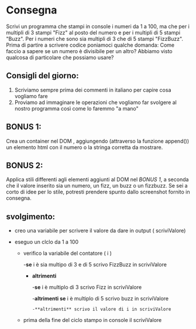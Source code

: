 # Consegna

Scrivi un programma che stampi in console i numeri da 1 a 100,
ma che per i multipli di 3 stampi "Fizz" al posto del numero e per i multipli di 5 stampi "Buzz".
Per i numeri che sono sia multipli di 3 che di 5 stampi "FizzBuzz".
Prima di partire a scrivere codice poniamoci qualche domanda:
Come faccio a sapere se un numero è divisibile per un altro?
Abbiamo visto qualcosa di particolare che possiamo usare?

## Consigli del giorno:

1. Scriviamo sempre prima dei commenti in italiano per capire cosa vogliamo fare
2. Proviamo ad immaginare le operazioni che vogliamo far svolgere al nostro programma così come lo faremmo "a mano"

## BONUS 1:

Crea un container nel DOM , aggiungendo (attraverso la funzione append()) un elemento html con il numero o la stringa corretta da mostrare.

## BONUS 2:

Applica stili differenti agli elementi aggiunti al DOM nel _BONUS 1_, a seconda che il valore inserito sia un numero, un fizz, un buzz o un fizzbuzz.
Se sei a corto di idee per lo stile, potresti prendere spunto dallo screenshot fornito in consegna.

## svolgimento:

- creo una variabile per scrivere il valore da dare in output ( scriviValore)
- eseguo un clclo da 1 a 100

  - verifico la variabile del contatore ( i )

    -**se** i è sia multipo di 3 e di 5 scrivo FizzBuzz in scriviValore

    - **altrimenti**

      -**se** i è multiplo di 3 scrivo Fizz in scriviValore

      -**altrimenti se** i è multiplo di 5 scrivo buzz in scriviValore

          -**altrimenti** scrivo il valore di i in scriviValore

  - prima della fine del ciclo stampo in console il scriviValore
